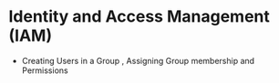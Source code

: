 # Identity and Access Management (IAM)
- Creating Users in a Group , Assigning Group membership and Permissions
